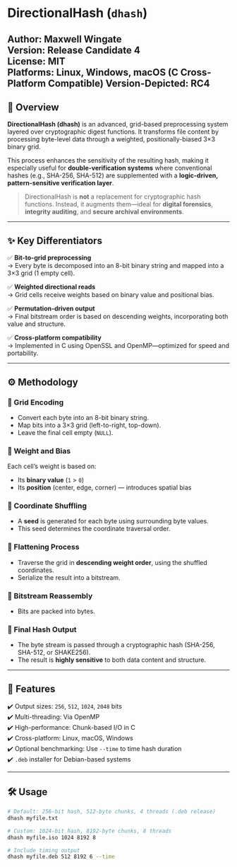 # DirectionalHash (`dhash`)

**Author:** Maxwell Wingate  
**Version:** Release Candidate 4  
**License:** MIT  
**Platforms:** Linux, Windows, macOS (C Cross-Platform Compatible)
**Version-Depicted:** RC4
---

## 🧭 Overview

**DirectionalHash (dhash)** is an advanced, grid-based preprocessing system layered over cryptographic digest functions. It transforms file content by processing byte-level data through a weighted, positionally-biased 3×3 binary grid.

This process enhances the sensitivity of the resulting hash, making it especially useful for **double-verification systems** where conventional hashes (e.g., SHA-256, SHA-512) are supplemented with a **logic-driven, pattern-sensitive verification layer**.

> DirectionalHash is **not** a replacement for cryptographic hash functions. Instead, it augments them—ideal for **digital forensics**, **integrity auditing**, and **secure archival environments**.

---

## ✨ Key Differentiators

✅ **Bit-to-grid preprocessing**  
→ Every byte is decomposed into an 8-bit binary string and mapped into a 3×3 grid (1 empty cell).

✅ **Weighted directional reads**  
→ Grid cells receive weights based on binary value and positional bias.

✅ **Permutation-driven output**  
→ Final bitstream order is based on descending weights, incorporating both value and structure.

✅ **Cross-platform compatibility**  
→ Implemented in C using OpenSSL and OpenMP—optimized for speed and portability.

---

## ⚙️ Methodology

### 🧩 Grid Encoding
- Convert each byte into an 8-bit binary string.
- Map bits into a 3×3 grid (left-to-right, top-down).
- Leave the final cell empty (`NULL`).

### 🧮 Weight and Bias
Each cell’s weight is based on:
- Its **binary value** (`1` > `0`)
- Its **position** (center, edge, corner) — introduces spatial bias

### 🎲 Coordinate Shuffling
- A **seed** is generated for each byte using surrounding byte values.
- This seed determines the coordinate traversal order.

### 🧵 Flattening Process
- Traverse the grid in **descending weight order**, using the shuffled coordinates.
- Serialize the result into a bitstream.

### 🧱 Bitstream Reassembly
- Bits are packed into bytes.

### 🔐 Final Hash Output
- The byte stream is passed through a cryptographic hash (SHA-256, SHA-512, or SHAKE256).
- The result is **highly sensitive** to both data content and structure.

---

## 🚀 Features

✔️ Output sizes: `256`, `512`, `1024`, `2048` bits  
✔️ Multi-threading: Via OpenMP  
✔️ High-performance: Chunk-based I/O in C  
✔️ Cross-platform: Linux, macOS, Windows  
✔️ Optional benchmarking: Use `--time` to time hash duration  
✔️ `.deb` installer for Debian-based systems  

---

## 🛠️ Usage

```bash
# Default: 256-bit hash, 512-byte chunks, 4 threads (.deb release)
dhash myfile.txt

# Custom: 1024-bit hash, 8192-byte chunks, 8 threads
dhash myfile.iso 1024 8192 8

# Include timing output
dhash myfile.deb 512 8192 6 --time
